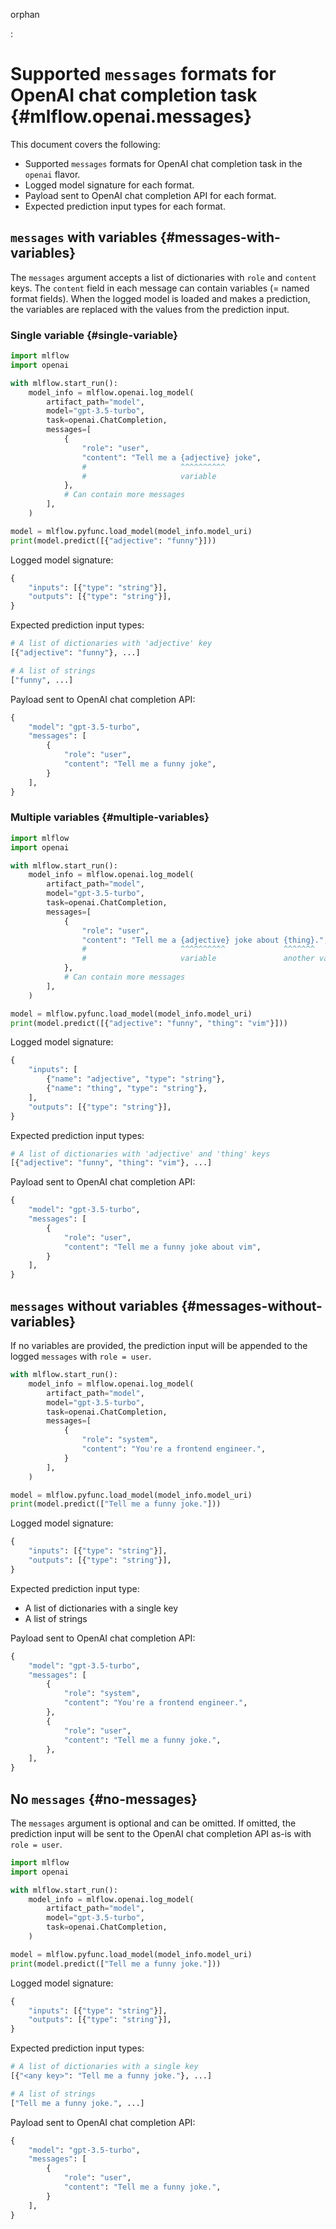 orphan

:   

# Supported `messages` formats for OpenAI chat completion task {#mlflow.openai.messages}

This document covers the following:

-   Supported `messages` formats for OpenAI chat completion task in the
    `openai` flavor.
-   Logged model signature for each format.
-   Payload sent to OpenAI chat completion API for each format.
-   Expected prediction input types for each format.

## `messages` with variables {#messages-with-variables}

The `messages` argument accepts a list of dictionaries with `role` and
`content` keys. The `content` field in each message can contain
variables (= named format fields). When the logged model is loaded and
makes a prediction, the variables are replaced with the values from the
prediction input.

### Single variable {#single-variable}

~~~ python
import mlflow
import openai

with mlflow.start_run():
    model_info = mlflow.openai.log_model(
        artifact_path="model",
        model="gpt-3.5-turbo",
        task=openai.ChatCompletion,
        messages=[
            {
                "role": "user",
                "content": "Tell me a {adjective} joke",
                #                     ^^^^^^^^^^
                #                     variable
            },
            # Can contain more messages
        ],
    )

model = mlflow.pyfunc.load_model(model_info.model_uri)
print(model.predict([{"adjective": "funny"}]))
~~~

Logged model signature:

~~~ python
{
    "inputs": [{"type": "string"}],
    "outputs": [{"type": "string"}],
}
~~~

Expected prediction input types:

~~~ python
# A list of dictionaries with 'adjective' key
[{"adjective": "funny"}, ...]

# A list of strings
["funny", ...]
~~~

Payload sent to OpenAI chat completion API:

~~~ python
{
    "model": "gpt-3.5-turbo",
    "messages": [
        {
            "role": "user",
            "content": "Tell me a funny joke",
        }
    ],
}
~~~

### Multiple variables {#multiple-variables}

~~~ python
import mlflow
import openai

with mlflow.start_run():
    model_info = mlflow.openai.log_model(
        artifact_path="model",
        model="gpt-3.5-turbo",
        task=openai.ChatCompletion,
        messages=[
            {
                "role": "user",
                "content": "Tell me a {adjective} joke about {thing}.",
                #                     ^^^^^^^^^^             ^^^^^^^
                #                     variable               another variable
            },
            # Can contain more messages
        ],
    )

model = mlflow.pyfunc.load_model(model_info.model_uri)
print(model.predict([{"adjective": "funny", "thing": "vim"}]))
~~~

Logged model signature:

~~~ python
{
    "inputs": [
        {"name": "adjective", "type": "string"},
        {"name": "thing", "type": "string"},
    ],
    "outputs": [{"type": "string"}],
}
~~~

Expected prediction input types:

~~~ python
# A list of dictionaries with 'adjective' and 'thing' keys
[{"adjective": "funny", "thing": "vim"}, ...]
~~~

Payload sent to OpenAI chat completion API:

~~~ python
{
    "model": "gpt-3.5-turbo",
    "messages": [
        {
            "role": "user",
            "content": "Tell me a funny joke about vim",
        }
    ],
}
~~~

## `messages` without variables {#messages-without-variables}

If no variables are provided, the prediction input will be
appended to the logged `messages` with `role = user`.

~~~ python
with mlflow.start_run():
    model_info = mlflow.openai.log_model(
        artifact_path="model",
        model="gpt-3.5-turbo",
        task=openai.ChatCompletion,
        messages=[
            {
                "role": "system",
                "content": "You're a frontend engineer.",
            }
        ],
    )

model = mlflow.pyfunc.load_model(model_info.model_uri)
print(model.predict(["Tell me a funny joke."]))
~~~

Logged model signature:

~~~ python
{
    "inputs": [{"type": "string"}],
    "outputs": [{"type": "string"}],
}
~~~

Expected prediction input type:

-   A list of dictionaries with a single key
-   A list of strings

Payload sent to OpenAI chat completion API:

~~~ python
{
    "model": "gpt-3.5-turbo",
    "messages": [
        {
            "role": "system",
            "content": "You're a frontend engineer.",
        },
        {
            "role": "user",
            "content": "Tell me a funny joke.",
        },
    ],
}
~~~

## No `messages` {#no-messages}

The `messages` argument is optional and can be omitted. If omitted, the
prediction input will be sent to the OpenAI chat completion API as-is
with `role = user`.

~~~ python
import mlflow
import openai

with mlflow.start_run():
    model_info = mlflow.openai.log_model(
        artifact_path="model",
        model="gpt-3.5-turbo",
        task=openai.ChatCompletion,
    )

model = mlflow.pyfunc.load_model(model_info.model_uri)
print(model.predict(["Tell me a funny joke."]))
~~~

Logged model signature:

~~~ python
{
    "inputs": [{"type": "string"}],
    "outputs": [{"type": "string"}],
}
~~~

Expected prediction input types:

~~~ python
# A list of dictionaries with a single key
[{"<any key>": "Tell me a funny joke."}, ...]

# A list of strings
["Tell me a funny joke.", ...]
~~~

Payload sent to OpenAI chat completion API:

~~~ python
{
    "model": "gpt-3.5-turbo",
    "messages": [
        {
            "role": "user",
            "content": "Tell me a funny joke.",
        }
    ],
}
~~~
